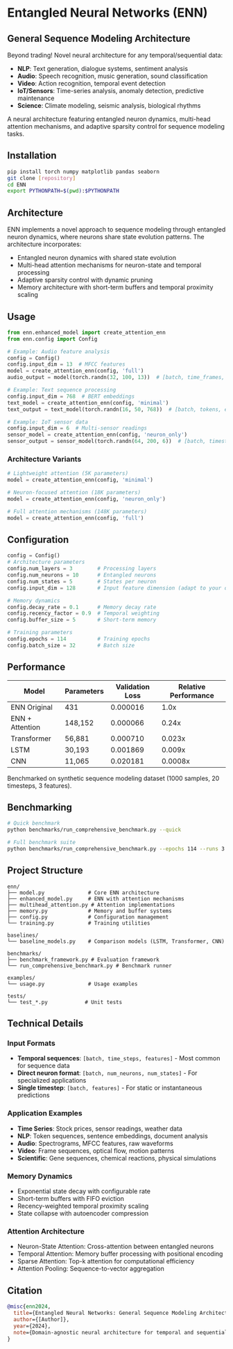# Entangled Neural Networks (ENN)
## General Sequence Modeling Architecture

Beyond trading! Novel neural architecture for any temporal/sequential data:
- **NLP**: Text generation, dialogue systems, sentiment analysis
- **Audio**: Speech recognition, music generation, sound classification  
- **Video**: Action recognition, temporal event detection
- **IoT/Sensors**: Time-series analysis, anomaly detection, predictive maintenance
- **Science**: Climate modeling, seismic analysis, biological rhythms

A neural architecture featuring entangled neuron dynamics, multi-head attention mechanisms, and adaptive sparsity control for sequence modeling tasks.

## Installation

```bash
pip install torch numpy matplotlib pandas seaborn
git clone [repository]
cd ENN
export PYTHONPATH=$(pwd):$PYTHONPATH
```

## Architecture

ENN implements a novel approach to sequence modeling through entangled neuron dynamics, where neurons share state evolution patterns. The architecture incorporates:

- Entangled neuron dynamics with shared state evolution
- Multi-head attention mechanisms for neuron-state and temporal processing
- Adaptive sparsity control with dynamic pruning
- Memory architecture with short-term buffers and temporal proximity scaling

## Usage

```python
from enn.enhanced_model import create_attention_enn
from enn.config import Config

# Example: Audio feature analysis
config = Config()
config.input_dim = 13  # MFCC features
model = create_attention_enn(config, 'full')
audio_output = model(torch.randn(32, 100, 13))  # [batch, time_frames, mfcc_features]

# Example: Text sequence processing  
config.input_dim = 768  # BERT embeddings
text_model = create_attention_enn(config, 'minimal')
text_output = text_model(torch.randn(16, 50, 768))  # [batch, tokens, embeddings]

# Example: IoT sensor data
config.input_dim = 6  # Multi-sensor readings
sensor_model = create_attention_enn(config, 'neuron_only')
sensor_output = sensor_model(torch.randn(64, 200, 6))  # [batch, timesteps, sensors]
```

### Architecture Variants

```python
# Lightweight attention (5K parameters)
model = create_attention_enn(config, 'minimal')

# Neuron-focused attention (18K parameters)  
model = create_attention_enn(config, 'neuron_only')

# Full attention mechanisms (148K parameters)
model = create_attention_enn(config, 'full')
```

## Configuration

```python
config = Config()
# Architecture parameters
config.num_layers = 3        # Processing layers
config.num_neurons = 10      # Entangled neurons
config.num_states = 5        # States per neuron
config.input_dim = 128       # Input feature dimension (adapt to your data)

# Memory dynamics
config.decay_rate = 0.1      # Memory decay rate
config.recency_factor = 0.9  # Temporal weighting
config.buffer_size = 5       # Short-term memory

# Training parameters
config.epochs = 114          # Training epochs
config.batch_size = 32       # Batch size
```

## Performance

| Model | Parameters | Validation Loss | Relative Performance |
|-------|------------|-----------------|---------------------|
| ENN Original | 431 | 0.000016 | 1.0x |
| ENN + Attention | 148,152 | 0.000066 | 0.24x |
| Transformer | 56,881 | 0.000710 | 0.023x |
| LSTM | 30,193 | 0.001869 | 0.009x |
| CNN | 11,065 | 0.020181 | 0.0008x |

Benchmarked on synthetic sequence modeling dataset (1000 samples, 20 timesteps, 3 features).

## Benchmarking

```bash
# Quick benchmark
python benchmarks/run_comprehensive_benchmark.py --quick

# Full benchmark suite
python benchmarks/run_comprehensive_benchmark.py --epochs 114 --runs 3
```

## Project Structure

```
enn/
├── model.py              # Core ENN architecture
├── enhanced_model.py     # ENN with attention mechanisms
├── multihead_attention.py # Attention implementations
├── memory.py             # Memory and buffer systems
├── config.py             # Configuration management
└── training.py           # Training utilities

baselines/
└── baseline_models.py    # Comparison models (LSTM, Transformer, CNN)

benchmarks/
├── benchmark_framework.py # Evaluation framework
└── run_comprehensive_benchmark.py # Benchmark runner

examples/
└── usage.py              # Usage examples

tests/
└── test_*.py            # Unit tests
```

## Technical Details

### Input Formats
- **Temporal sequences**: `[batch, time_steps, features]` - Most common for sequence data
- **Direct neuron format**: `[batch, num_neurons, num_states]` - For specialized applications  
- **Single timestep**: `[batch, features]` - For static or instantaneous predictions

### Application Examples
- **Time Series**: Stock prices, sensor readings, weather data
- **NLP**: Token sequences, sentence embeddings, document analysis
- **Audio**: Spectrograms, MFCC features, raw waveforms
- **Video**: Frame sequences, optical flow, motion patterns
- **Scientific**: Gene sequences, chemical reactions, physical simulations

### Memory Dynamics
- Exponential state decay with configurable rate
- Short-term buffers with FIFO eviction
- Recency-weighted temporal proximity scaling
- State collapse with autoencoder compression

### Attention Architecture
- Neuron-State Attention: Cross-attention between entangled neurons
- Temporal Attention: Memory buffer processing with positional encoding
- Sparse Attention: Top-k attention for computational efficiency
- Attention Pooling: Sequence-to-vector aggregation

## Citation

```bibtex
@misc{enn2024,
  title={Entangled Neural Networks: General Sequence Modeling Architecture},
  author={[Author]},
  year={2024},
  note={Domain-agnostic neural architecture for temporal and sequential data processing}
}
```